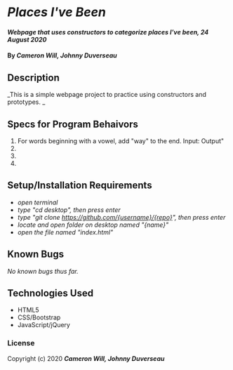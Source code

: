 # _Places I've Been_

#### _Webpage that uses constructors to categorize places I've been, 24 August 2020_

#### By _**Cameron Will, Johnny Duverseau**_

## Description

_This is a simple webpage project to practice using constructors and prototypes. _

## Specs for Program Behaivors
1. For words beginning with a vowel, add "way" to the end.
Input:
Output"
2. 
3.
4.

## Setup/Installation Requirements

* _open terminal_
* _type "cd desktop", then press enter_
* _type "git clone https://github.com/{username}/{repo}", then press enter_
* _locate and open folder on desktop named "{name}"_
* _open the file named "index.html"_

## Known Bugs

_No known bugs thus far._

## Technologies Used

* HTML5
* CSS/Bootstrap
* JavaScript/jQuery

### License

Copyright (c) 2020 **_Cameron Will, Johnny Duverseau_**